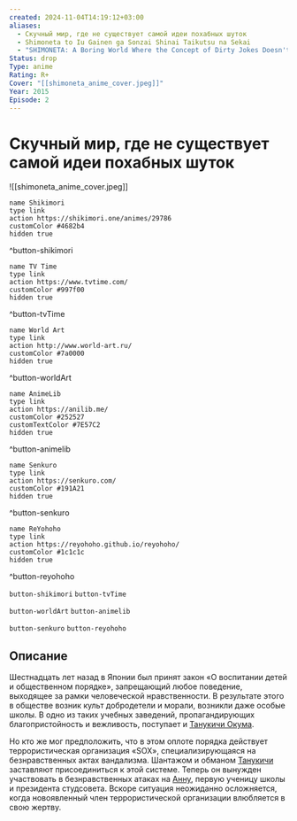 ```yaml
---
created: 2024-11-04T14:19:12+03:00
aliases:
  - Скучный мир, где не существует самой идеи похабных шуток
  - Shimoneta to Iu Gainen ga Sonzai Shinai Taikutsu na Sekai
  - "SHIMONETA: A Boring World Where the Concept of Dirty Jokes Doesn't Exist"
Status: drop
Type: anime
Rating: R+
Cover: "[[shimoneta_anime_cover.jpeg]]"
Year: 2015
Episode: 2
---
```


# Скучный мир, где не существует самой идеи похабных шуток

![[shimoneta_anime_cover.jpeg]]

```button
name Shikimori
type link
action https://shikimori.one/animes/29786
customColor #4682b4
hidden true
```
^button-shikimori

```button
name TV Time
type link
action https://www.tvtime.com/
customColor #997f00
hidden true
```
^button-tvTime

```button
name World Art
type link
action http://www.world-art.ru/
customColor #7a0000
hidden true
```
^button-worldArt

```button
name AnimeLib
type link
action https://anilib.me/
customColor #252527
customTextColor #7E57C2
hidden true
```
^button-animelib

```button
name Senkuro
type link
action https://senkuro.com/
customColor #191A21
hidden true
```
^button-senkuro

```button
name ReYohoho
type link
action https://reyohoho.github.io/reyohoho/
customColor #1c1c1c
hidden true
```
^button-reyohoho

`button-shikimori` `button-tvTime`

`button-worldArt` `button-animelib`

`button-senkuro` `button-reyohoho`

## Описание

Шестнадцать лет назад в Японии был принят закон «О воспитании детей и общественном порядке», запрещающий любое поведение, выходящее за рамки человеческой нравственности. В результате этого в обществе возник культ добродетели и морали, возникли даже особые школы. В одно из таких учебных заведений, пропагандирующих благопристойность и вежливость, поступает и [Танукичи Окума](https://shikimori.one/characters/115689-tanukichi-okuma).

Но кто же мог предположить, что в этом оплоте порядка действует террористическая организация «SOX», специализирующаяся на безнравственных актах вандализма. Шантажом и обманом [Танукичи](https://shikimori.one/characters/115689-tanukichi-okuma) заставляют присоединиться к этой системе. Теперь он вынужден участвовать в безнравственных атаках на [Анну](https://shikimori.one/characters/115699-anna-nishikinomiya), первую ученицу школы и президента студсовета. Вскоре ситуация неожиданно осложняется, когда новоявленный член террористической организации влюбляется в свою жертву.

